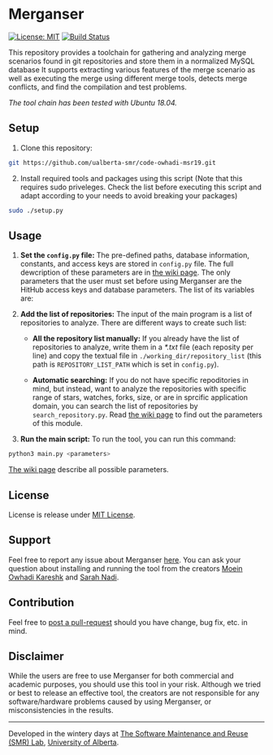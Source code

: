
# Merganser

 [![License: MIT](https://img.shields.io/badge/License-MIT-blue.svg)](https://opensource.org/licenses/MIT) 
 [![Build Status](https://travis-ci.com/ualberta-smr/merganser.svg?token=hjqcPpPsw5pg2YPrs9sB&branch=master)](https://travis-ci.com/ualberta-smr/merganser)

This repository provides a toolchain for gathering and analyzing merge scenarios found in git repositories and store them in a normalized MySQL database It supports extracting various features of the merge scenario as well as executing the merge using different merge tools, detects merge conflicts, and find the compilation and test problems.

_The tool chain has been tested with Ubuntu 18.04._

## Setup
1. Clone this repository:
```bash
git https://github.com/ualberta-smr/code-owhadi-msr19.git
```

2. Install required tools and packages using this script (Note that this requires sudo priveleges. 
Check the list before executing this script and adapt according to your needs to avoid breaking your packages)
```bash
sudo ./setup.py
``` 

## Usage 

1. **Set the `config.py` file:** The pre-defined paths, database information, constants, and access keys are stored in  `config.py` file. The full dewcription of these parameters are in [the wiki page](https://github.com/ualberta-smr/merganser/wiki/Parameters-in-config.py). The only parameters that the user must set before using Merganser are the HitHub access keys and database parameters.
The list of its variables are:

2. **Add the list of repositories:** The input of the main program is a list of repositories to analyze. There are different ways to create such list:

    * **All the repository list manually:** If you already have the list of repositories to analyze, write them in a *\*.txt* file (each reposity per line) and copy the textual file in `./working_dir/repository_list` (this path is `REPOSITORY_LIST_PATH`  which is set in `config.py`).

    * **Automatic searching:** If you do not have specific repoditories in mind, but instead, want to analyze the repositories with specific range of stars, watches, forks, size, or are in sprcific application domain, you can search the list of repositories by `search_repository.py`. Read [the wiki page](https://github.com/ualberta-smr/merganser/wiki/Search-for-Repositories) to find out the parameters of this module.
    

3. **Run the main script:** To run the tool, you can run this command:

```bash
python3 main.py <parameters> 
```

[The wiki page](https://github.com/ualberta-smr/merganser/wiki/Running-the-Merganser) describe all possible parameters.

## License
License is release under [MIT License](https://choosealicense.com/licenses/mit/).

## Support
Feel free to report any issue about Merganser [here](https://github.com/ualberta-smr/merganser/issues). You can ask your question about installing and running the tool from the creators [Moein Owhadi Kareshk](https://github.com/owhadi) and [Sarah Nadi](https://sarahnadi.org/).

## Contribution
Feel free to [post a pull-request](https://github.com/ualberta-smr/merganser/pulls) should you have change, bug fix,  etc. in mind. 

## Disclaimer
While the users are free to use Merganser for both commercial and academic purposes, you should use this tool in your risk. Although we tried or best to release an effective tool, the creators are not responsible for any software/hardware problems caused by using Merganser, or misconsistencies in the results. 

---

Developed in the wintery days at [The Software Maintenance and Reuse (SMR) Lab](https://sarahnadi.org/smr/), [University of Alberta](https://www.ualberta.ca/).
